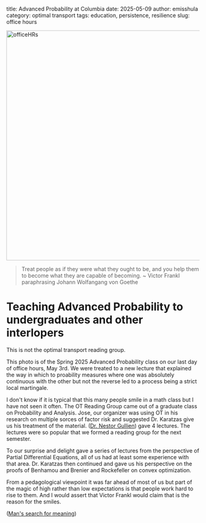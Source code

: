title: Advanced Probability at Columbia
date: 2025-05-09
author: emisshula
category: optimal transport
tags:  education, persistence, resilience
slug: office hours

<p><img src="{{ SITEURL }}/images/graduation.jpeg" width="600px" alt="officeHRs" title="respect"></p>


> Treat people as if they were what they ought to be, and you help them to become what they are capable of becoming.
> ~ Victor Frankl paraphrasing Johann Wolfangang von Goethe

# Teaching Advanced Probability to undergraduates and other interlopers

This is not the optimal transport reading group.

This photo is of the Spring 2025 Advanced Probability class on our last 
day of office hours, May 3rd. We were treated to a new lecture that explained
the way in which to proability measures where one was absolutely continuous
with the other but not the reverse led to a process being a strict local 
martingale.

I don't know if it is typical that this many people smile in a math class
but I have not seen it often. The OT Reading Group came out of a graduate
class on Probability and Analysis.  Jose, our organizer was using OT in his
research on multiple sorces of factor risk and suggested Dr. Karatzas 
give us his treatment of the material. ([Dr. Nestor Gullien](https://www.ndguillen.com/))
gave 4 lectures. The lectures were so popular that we formed a 
reading group for the next semester.

To our surprise and delight gave a series of lectures from the
perspective of Partial Differential Equations, all of us had at least
some experience with that area. Dr. Karatzas then continued and gave
us his perspective on the proofs of Benhamou and Brenier and
Rockefeller on convex optimization.

From a pedagological viewpoint it was far ahead of most of us
but part of the magic of high rather than low expectations is that 
people work hard to rise to them. And I would assert that Victor 
Frankl would claim that is the reason for the smiles.

([Man's search for meaning](https://www.youtube.com/watch?v=UgVA6nXCj1U))

